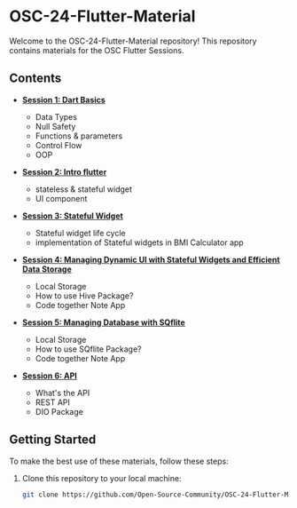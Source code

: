 # OSC-24-Flutter-Material

Welcome to the OSC-24-Flutter-Material repository! This repository contains materials for the OSC Flutter Sessions.
## Contents

- **[Session 1: Dart Basics](https://github.com/Open-Source-Community/OSC-24-Flutter-Material/tree/03b65a5d020a108784e265a2fda6ff7b1fb5b89f/First%20Session)**
  - Data Types 
  - Null Safety
  - Functions & parameters
  - Control Flow
  - OOP

- **[Session 2: Intro flutter](https://github.com/Open-Source-Community/OSC-24-Flutter-Material/tree/master/Second%20Session)**
  - stateless & stateful widget
  - UI component

- **[Session 3: Stateful Widget](https://github.com/Open-Source-Community/OSC-24-Flutter-Material/tree/master/Third%20Session)**
  - Stateful widget life cycle
  - implementation of Stateful widgets in BMI Calculator app

- **[Session 4: Managing Dynamic UI with Stateful Widgets and Efficient Data Storage](https://github.com/Open-Source-Community/OSC-24-Flutter-Material/tree/master/4%20Hive)**
   - Local Storage 
   - How to use Hive Package?
   - Code together Note App
     
- **[Session 5: Managing Database with SQflite ](https://github.com/Open-Source-Community/OSC-24-Flutter-Material/tree/master/5%20SQFlite)**
   - Local Storage 
   - How to use SQflite Package?
   - Code together Note App
     
- **[Session 6: API ](https://github.com/Open-Source-Community/OSC-24-Flutter-Material/tree/master/6%20API%20Session)**
   - What's the API
   - REST API
   - DIO Package

## Getting Started

To make the best use of these materials, follow these steps:

1. Clone this repository to your local machine:

   ```bash
   git clone https://github.com/Open-Source-Community/OSC-24-Flutter-Material.git
